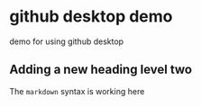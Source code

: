 # github desktop  demo
demo for using github desktop

## Adding a new heading level two
The `markdown` syntax is working here
